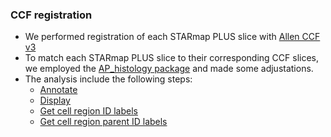 ### CCF registration
- We performed registration of each STARmap PLUS slice with [Allen CCF v3](https://pubmed.ncbi.nlm.nih.gov/32386544/)
- To match each STARmap PLUS slice to their corresponding CCF slices, we employed the [AP_histology package](https://github.com/petersaj/AP_histology) and made some adjustations.
- The analysis include the following steps:
  -   [Annotate]()
  -   [Display]()
  -   [Get cell region ID labels](AP_histology-adapted-registration/get_histology_annotation_on_raw.m)
  -   [Get cell region parent ID labels]()
